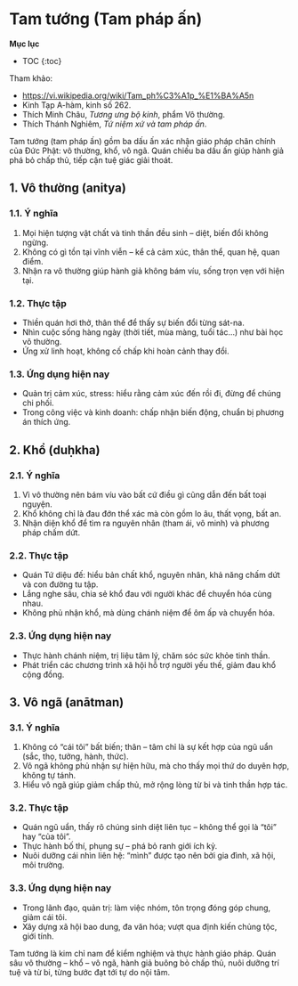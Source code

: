 # Tam tướng (Tam pháp ấn)

**Mục lục**

- TOC
{:toc}

Tham khảo:

- <https://vi.wikipedia.org/wiki/Tam_ph%C3%A1p_%E1%BA%A5n>
- Kinh Tạp A-hàm, kinh số 262.
- Thích Minh Châu, *Tương ưng bộ kinh*, phẩm Vô thường.
- Thích Thánh Nghiêm, *Tứ niệm xứ và tam pháp ấn*.

Tam tướng (tam pháp ấn) gồm ba dấu ấn xác nhận giáo pháp chân chính của Đức Phật: vô thường, khổ, vô ngã. Quán chiếu ba dấu ấn giúp hành giả phá bỏ chấp thủ, tiếp cận tuệ giác giải thoát.

## 1. Vô thường (anitya)

### 1.1. Ý nghĩa

1. Mọi hiện tượng vật chất và tinh thần đều sinh – diệt, biến đổi không ngừng.
2. Không có gì tồn tại vĩnh viễn – kể cả cảm xúc, thân thể, quan hệ, quan điểm.
3. Nhận ra vô thường giúp hành giả không bám víu, sống trọn vẹn với hiện tại.

### 1.2. Thực tập

- Thiền quán hơi thở, thân thể để thấy sự biến đổi từng sát-na.
- Nhìn cuộc sống hàng ngày (thời tiết, mùa màng, tuổi tác…) như bài học vô thường.
- Ứng xử linh hoạt, không cố chấp khi hoàn cảnh thay đổi.

### 1.3. Ứng dụng hiện nay

- Quản trị cảm xúc, stress: hiểu rằng cảm xúc đến rồi đi, đừng để chúng chi phối.
- Trong công việc và kinh doanh: chấp nhận biến động, chuẩn bị phương án thích ứng.

## 2. Khổ (duḥkha)

### 2.1. Ý nghĩa

1. Vì vô thường nên bám víu vào bất cứ điều gì cũng dẫn đến bất toại nguyện.
2. Khổ không chỉ là đau đớn thể xác mà còn gồm lo âu, thất vọng, bất an.
3. Nhận diện khổ để tìm ra nguyên nhân (tham ái, vô minh) và phương pháp chấm dứt.

### 2.2. Thực tập

- Quán Tứ diệu đế: hiểu bản chất khổ, nguyên nhân, khả năng chấm dứt và con đường tu tập.
- Lắng nghe sâu, chia sẻ khổ đau với người khác để chuyển hóa cùng nhau.
- Không phủ nhận khổ, mà dùng chánh niệm để ôm ấp và chuyển hóa.

### 2.3. Ứng dụng hiện nay

- Thực hành chánh niệm, trị liệu tâm lý, chăm sóc sức khỏe tinh thần.
- Phát triển các chương trình xã hội hỗ trợ người yếu thế, giảm đau khổ cộng đồng.

## 3. Vô ngã (anātman)

### 3.1. Ý nghĩa

1. Không có “cái tôi” bất biến; thân – tâm chỉ là sự kết hợp của ngũ uẩn (sắc, thọ, tưởng, hành, thức).
2. Vô ngã không phủ nhận sự hiện hữu, mà cho thấy mọi thứ do duyên hợp, không tự tánh.
3. Hiểu vô ngã giúp giảm chấp thủ, mở rộng lòng từ bi và tinh thần hợp tác.

### 3.2. Thực tập

- Quán ngũ uẩn, thấy rõ chúng sinh diệt liên tục – không thể gọi là “tôi” hay “của tôi”.
- Thực hành bố thí, phụng sự – phá bỏ ranh giới ích kỷ.
- Nuôi dưỡng cái nhìn liên hệ: “mình” được tạo nên bởi gia đình, xã hội, môi trường.

### 3.3. Ứng dụng hiện nay

- Trong lãnh đạo, quản trị: làm việc nhóm, tôn trọng đóng góp chung, giảm cái tôi.
- Xây dựng xã hội bao dung, đa văn hóa; vượt qua định kiến chủng tộc, giới tính.

Tam tướng là kim chỉ nam để kiểm nghiệm và thực hành giáo pháp. Quán sâu vô thường – khổ – vô ngã, hành giả buông bỏ chấp thủ, nuôi dưỡng trí tuệ và từ bi, từng bước đạt tới tự do nội tâm.
